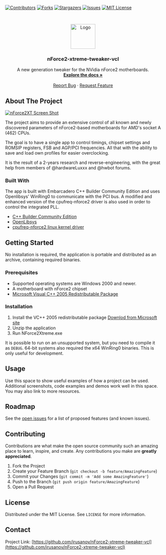 <!-- PROJECT SHIELDS -->
[![Contributors][contributors-shield]][contributors-url]
[![Forks][forks-shield]][forks-url]
[![Stargazers][stars-shield]][stars-url]
[![Issues][issues-shield]][issues-url]
[![MIT License][license-shield]][license-url]



<!-- PROJECT LOGO -->
<br />
<p align="center">
  <a href="https://github.com/irusanov/nForce2-xtreme-tweaker-vcl">
    <img src="icon-48.png" alt="Logo" width="80" height="80">
  </a>

  <h3 align="center">nForce2-xtreme-tweaker-vcl</h3>

  <p align="center">
    A new generation tweaker for the NVidia nForce2 motherboards.
    <br />
    <a href="https://github.com/irusanov/nForce2-xtreme-tweaker-vcl"><strong>Explore the docs »</strong></a>
    <br />
    <br />
    <a href="https://github.com/irusanov/nForce2-xtreme-tweaker-vcl/issues">Report Bug</a>
    ·
    <a href="https://github.com/irusanov/nForce2-xtreme-tweaker-vcl/issues">Request Feature</a>
  </p>
</p>



<!-- TABLE OF CONTENTS -->
<!-- <details open="open">
  <summary>Table of Contents</summary>
  <ol>
    <li>
      <a href="#about-the-project">About The Project</a>
      <ul>
        <li><a href="#built-with">Built With</a></li>
      </ul>
    </li>
    <li>
      <a href="#getting-started">Getting Started</a>
      <ul>
        <li><a href="#prerequisites">Prerequisites</a></li>
        <li><a href="#installation">Installation</a></li>
      </ul>
    </li>
    <li><a href="#usage">Usage</a></li>
    <li><a href="#roadmap">Roadmap</a></li>
    <li><a href="#contributing">Contributing</a></li>
    <li><a href="#license">License</a></li>
    <li><a href="#contact">Contact</a></li>
    <li><a href="#acknowledgements">Acknowledgements</a></li>
  </ol>
</details> -->



<!-- ABOUT THE PROJECT -->
## About The Project

[![nForce2XT Screen Shot][product-screenshot]](https://github.com/irusanov/nForce2-xtreme-tweaker-vcl)

The project aims to provide an extensive control of all known and newly discovered parameters of nForce2-based motherboards for AMD's socket A (462) CPUs.

The goal is to have a single app to control timings, chipset settings and ROMSIP registers, FSB and AGP/PCI frequencies. All that with the ability to save and load own profiles for easier overclocking.

It is the result of a 2-years research and reverse-engineering, with the great help from members of @hardwareLuxxx and @hwbot forums.

### Built With

The app is built with Embarcadero C++ Builder Community Edition and uses Openlibsys' WinRing0 to communicate with the PCI bus.
A modified and enhanced version of the cpufreq-nforce2 driver is also used in order to control the integrated PLL.
* [C++ Builder Community Edition](https://www.embarcadero.com/products/cbuilder/starter/)
* [OpenLibsys](https://openlibsys.org/manual/)
* [cpufreq-nforce2 linux kernel driver](https://github.com/torvalds/linux/blob/master/drivers/cpufreq/cpufreq-nforce2.c)



<!-- GETTING STARTED -->
## Getting Started

No installation is required, the application is portable and distributed as an archive, containing required binaries.

### Prerequisites


* Supported operating systems are Windows 2000 and newer.
* A motherboard with nForce2 chipset
* [Microsoft Visual C++ 2005 Redistributable Package](https://www.microsoft.com/en-us/download/details.aspx?id=26347)


### Installation

1. Install the VC++ 2005 redistributable package [Downlod from Microsoft site](https://www.microsoft.com/en-us/download/details.aspx?id=26347)
2. Unzip the application
3. Run NForce2Xtreme.exe

It is possible to run on an unsupported system, but you need to compile it as ```DEBUG```. 64-bit systems also required the x64 WinRing0 binaries. This is only useful for development.



<!-- USAGE EXAMPLES -->
## Usage

Use this space to show useful examples of how a project can be used. Additional screenshots, code examples and demos work well in this space. You may also link to more resources.

<!-- _For more examples, please refer to the [Documentation](https://example.com)_ -->



<!-- ROADMAP -->
## Roadmap

See the [open issues](https://github.com/irusanov/nForce2-xtreme-tweaker-vcl/issues) for a list of proposed features (and known issues).



<!-- CONTRIBUTING -->
## Contributing

Contributions are what make the open source community such an amazing place to learn, inspire, and create. Any contributions you make are **greatly appreciated**.

1. Fork the Project
2. Create your Feature Branch (`git checkout -b feature/AmazingFeature`)
3. Commit your Changes (`git commit -m 'Add some AmazingFeature'`)
4. Push to the Branch (`git push origin feature/AmazingFeature`)
5. Open a Pull Request



<!-- LICENSE -->
## License

Distributed under the MIT License. See `LICENSE` for more information.



<!-- CONTACT -->
## Contact

<!-- Your Name - [@your_twitter](https://twitter.com/your_username) - email@example.com -->

Project Link: [https://github.com/irusanov/nForce2-xtreme-tweaker-vcl](https://github.com/irusanov/nForce2-xtreme-tweaker-vcl)



<!-- ACKNOWLEDGEMENTS
## Acknowledgements
* [GitHub Emoji Cheat Sheet](https://www.webpagefx.com/tools/emoji-cheat-sheet)
* [Img Shields](https://shields.io)
* [Choose an Open Source License](https://choosealicense.com)
* [GitHub Pages](https://pages.github.com)
* [Animate.css](https://daneden.github.io/animate.css)
* [Loaders.css](https://connoratherton.com/loaders)
* [Slick Carousel](https://kenwheeler.github.io/slick)
* [Smooth Scroll](https://github.com/cferdinandi/smooth-scroll)
* [Sticky Kit](http://leafo.net/sticky-kit)
* [JVectorMap](http://jvectormap.com)
* [Font Awesome](https://fontawesome.com)
 -->




<!-- MARKDOWN LINKS & IMAGES -->
<!-- https://www.markdownguide.org/basic-syntax/#reference-style-links -->
[contributors-shield]: https://img.shields.io/github/contributors/irusanov/nForce2-xtreme-tweaker-vcl.svg?style=for-the-badge
[contributors-url]: https://github.com/irusanov/nForce2-xtreme-tweaker-vcl/graphs/contributors
[forks-shield]: https://img.shields.io/github/forks/irusanov/nForce2-xtreme-tweaker-vcl.svg?style=for-the-badge
[forks-url]: https://github.com/irusanov/nForce2-xtreme-tweaker-vcl/network/members
[stars-shield]: https://img.shields.io/github/stars/irusanov/nForce2-xtreme-tweaker-vcl.svg?style=for-the-badge
[stars-url]: https://github.com/irusanov/nForce2-xtreme-tweaker-vcl/stargazers
[issues-shield]: https://img.shields.io/github/issues/irusanov/nForce2-xtreme-tweaker-vcl.svg?style=for-the-badge
[issues-url]: https://github.com/irusanov/nForce2-xtreme-tweaker-vcl/issues
[license-shield]: https://img.shields.io/github/license/irusanov/nForce2-xtreme-tweaker-vcl.svg?style=for-the-badge
[license-url]: https://github.com/irusanov/nForce2-xtreme-tweaker-vcl/blob/master/LICENSE.txt
[product-screenshot]: images/screenshot.png
